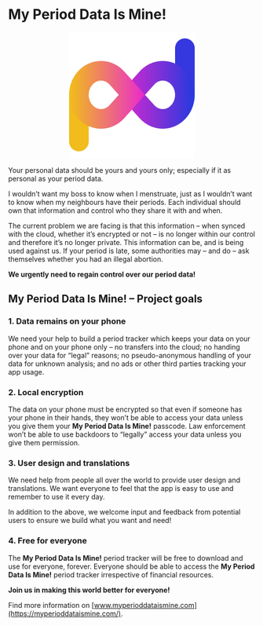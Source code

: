 # My Period Data Is Mine!

<p align="center">
   <img src="my-period-data-is-mine-logo.svg" width="256" alt="My Period Data Is Mine!">
</p>

Your personal data should be yours and yours only; especially if it as personal as your period data.

I wouldn’t want my boss to know when I menstruate, just as I wouldn’t want to know when my neighbours have their periods. Each individual should own that information and control who they share it with and when.

The current problem we are facing is that this information – when synced with the cloud, whether it’s encrypted or not – is no longer within our control and therefore it’s no longer private. This information can be, and is being used against us. If your period is late, some authorities may – and do – ask themselves whether you had an illegal abortion.

**We urgently need to regain control over our period data!**

## My Period Data Is Mine! – Project goals

### 1. Data remains on your phone

We need your help to build a period tracker which keeps your data on your phone and on your phone only – no transfers into the cloud; no handing over your data for “legal” reasons; no pseudo-anonymous handling of your data for unknown analysis; and no ads or other third parties tracking your app usage.

### 2. Local encryption

The data on your phone must be encrypted so that even if someone has your phone in their hands, they won’t be able to access your data unless you give them your **My Period Data Is Mine!** passcode. Law enforcement won’t be able to use backdoors to “legally” access your data unless you give them permission.

### 3. User design and translations

We need help from people all over the world to provide user design and translations. We want everyone to feel that the app is easy to use and remember to use it every day.

In addition to the above, we welcome input and feedback from potential users to ensure we build what you want and need!

### 4. Free for everyone

The **My Period Data Is Mine!** period tracker will be free to download and use for everyone, forever. Everyone should be able to access the **My Period Data Is Mine!** period tracker irrespective of financial resources.

**Join us in making this world better for everyone!**

Find more information on [www.myperioddataismine.com](https://myperioddataismine.com/).
